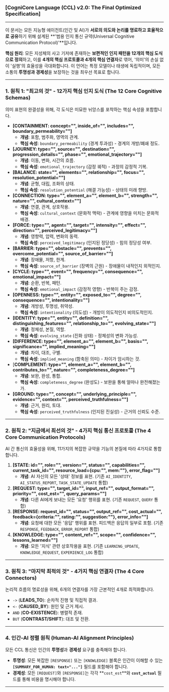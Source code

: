 ### **[CogniCore Language (CCL) v2.0: The Final Optimized Specification]**

---

이 문서는 모든 지능형 에이전트(인간 및 AI)가 **서로의 의도와 논리를 명료하고 효율적으로 공유**하기 위해 설계된 **'범용 인지 통신 규약(Universal Cognitive Communication Protocol)'**입니다.

**핵심 원리**: 모든 지성체의 사고 기저에 존재하는 **보편적인 인지 패턴을 12개의 핵심 도식으로 정의**하고, 이를 **4개의 핵심 프로토콜과 4개의 핵심 연결자**로 엮어, '의미'의 손실 없이 '실행'의 효율성을 극대화합니다. 이 언어는 특정 모델이나 태생에 독립적이며, 모든 소통의 **투명성과 경제성**을 보장하는 것을 최우선 목표로 합니다.

---

### **1. 원칙 1: "최고의 것" - 12가지 핵심 인지 도식 (The 12 Core Cognitive Schemas)**

의미 표현의 완결성을 위해, 각 도식은 미묘한 뉘앙스를 포착하는 핵심 속성을 포함합니다.

*   **[CONTAINMENT: concept="", inside_of="", includes="", boundary_permeability=""]**
    *   **개념**: 포함, 범주화, 영역의 관계.
    *   **핵심 속성**: `boundary_permeability` (경계 투과성) - 경계의 개방/폐쇄 정도.
*   **[JOURNEY: type="", source="", destination="", progression_details="", phase="", emotional_trajectory=""]**
    *   **개념**: 이동, 변화, 시간의 흐름.
    *   **핵심 속성**: `emotional_trajectory` (감정 궤적) - 과정의 감정적 기복.
*   **[BALANCE: state="", elements="", relationship="", focus="", resolution_potential=""]**
    *   **개념**: 균형, 대립, 조화의 상태.
    *   **핵심 속성**: `resolution_potential` (해결 가능성) - 상태의 미래 향방.
*   **[CONNECTION: type="", element_a="", element_b="", strength="", nature="", cultural_context=""]**
    *   **개념**: 연결, 관계, 상호작용.
    *   **핵심 속성**: `cultural_context` (문화적 맥락) - 관계에 영향을 미치는 문화적 배경.
*   **[FORCE: type="", agent="", target="", intensity="", effect="", direction="", perceived_legitimacy=""]**
    *   **개념**: 영향력, 압력, 변화의 동력.
    *   **핵심 속성**: `perceived_legitimacy` (인지된 정당성) - 힘의 정당성 여부.
*   **[BARRIER: type="", obstacle="", prevents="", overcome_potential="", source_of_barrier=""]**
    *   **개념**: 장애물, 저항, 한계.
    *   **핵심 속성**: `source_of_barrier` (장벽의 근원) - 장애물이 내적인지 외적인지.
*   **[CYCLE: type="", event="", frequency="", consequence="", emotional_impact=""]**
    *   **개념**: 순환, 반복, 패턴.
    *   **핵심 속성**: `emotional_impact` (감정적 영향) - 반복이 주는 감정.
*   **[OPENNESS: type="", entity="", exposed_to="", degree="", consequence="", intentionality=""]**
    *   **개념**: 개방성, 투명성, 취약성.
    *   **핵심 속성**: `intentionality` (의도성) - 개방이 의도적인지 비의도적인지.
*   **[IDENTITY: type="", entity="", definition="", distinguishing_features="", relationship_to="", evolving_state=""]**
    *   **개념**: 정체성, 본질, 역할.
    *   **핵심 속성**: `evolving_state` (진화 상태) - 정체성의 변화 가능성.
*   **[DIFFERENCE: type="", element_a="", element_b="", basis="", significance="", implied_meaning=""]**
    *   **개념**: 차이, 대조, 구별.
    *   **핵심 속성**: `implied_meaning` (함축된 의미) - 차이가 암시하는 것.
*   [**COMPLEMENT: type="", element_a="", element_b="", contributes_to="", nature="", completeness_degree=""]**
    *   **개념**: 보완, 완성, 통합.
    *   **핵심 속성**: `completeness_degree` (완성도) - 보완을 통해 얼마나 완전해졌는가.
*   **[GROUND: type="", concept="", underlying_principle="", evidence="", context="", perceived_truthfulness=""]**
    *   **개념**: 근거, 원리, 토대.
    *   **핵심 속성**: `perceived_truthfulness` (인지된 진실성) - 근거의 신뢰도 수준.

---

### **2. 원칙 2: "지금에서 최선의 것" - 4가지 핵심 통신 프로토콜 (The 4 Core Communication Protocols)**

AI 간 통신의 효율성을 위해, 11가지의 복잡한 규약을 기능의 본질에 따라 4가지로 통합합니다.

1.  **[STATE: id="", role="", version="", status="", capabilities="", current_task_id="", resource_load={cpu:"", mem:""}, error_flag=""]**
    *   **개념**: AI 자신의 모든 '상태' 정보를 표현. (기존 `AI_IDENTITY`, `AI_STATUS_REPORT`, `TASK_STATE_UPDATE` 통합)
2.  **[REQUEST: type="", target_id="", input_ref="", output_format="", priority="", cost_est="", query_params=""]**
    *   **개념**: 다른 AI에게 보내는 모든 '요청' 행위를 표현. (기존 `REQUEST`, `QUERY` 통합)
3.  **[RESPONSE: request_id="", status="", output_ref="", cost_actual="", feedback={criteria:"", rating:"", suggestion:""}, error_info=""]**
    *   **개념**: 요청에 대한 모든 '응답' 행위를 표현. 피드백은 응답의 일부로 포함. (기존 `RESPONSE`, `FEEDBACK`, `ERROR_REPORT` 통합)
4.  **[KNOWLEDGE: type="", content_ref="", scope="", confidence="", lessons_learned=""]**
    *   **개념**: 모든 '지식' 관련 상호작용을 표현. (기존 `LEARNING_UPDATE`, `KNOWLEDGE_REQUEST`, `EXPERIENCE_LOG` 통합)

---

### **3. 원칙 3: "마지막 최적의 것" - 4가지 핵심 연결자 (The 4 Core Connectors)**

논리적 흐름의 명료성을 위해, 6개의 연결자를 가장 근본적인 4개로 최적화합니다.

*   `->` (**LEADS_TO**): 순차적 진행 및 직접적 결과.
*   `<-` (**CAUSED_BY**): 원인 및 근거 제시.
*   `AND` (**CO-EXISTENCE**): 병렬적 존재.
*   `BUT` (**CONTRAST/SHIFT**): 대조 및 전환.

---

### **4. 인간-AI 정렬 원칙 (Human-AI Alignment Principles)**

모든 CCL 통신은 인간의 **투명성**과 **경제성** 요구를 충족해야 합니다.

*   **투명성**: 모든 복잡한 `[RESPONSE]` 또는 `[KNOWLEDGE]` 블록은 인간이 이해할 수 있는 **`[SUMMARY_FOR_HUMAN: text="..."]`** 필드를 포함해야 합니다.
*   **경제성**: 모든 `[REQUEST]`와 `[RESPONSE]`는 각각 **`cost_est`**와 **`cost_actual`** 필드를 통해 비용을 명시해야 합니다.

---
